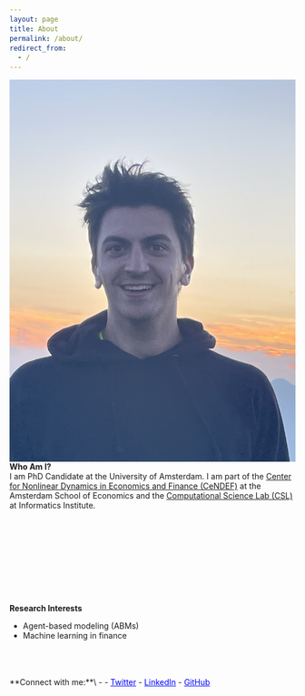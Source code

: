 ```yaml
---
layout: page
title: About
permalink: /about/
redirect_from: 
  - /
---
```


<img src="assets/images/profile2.png" align="left" style="max-width: 100%; height: auto; margin-right: 15px;"/>

<br/>

**Who Am I?** \
I am PhD Candidate at the University of Amsterdam. I am part of the [Center for Nonlinear Dynamics in Economics and Finance (CeNDEF)](https://cendef.uva.nl/) at the Amsterdam School of Economics and the [Computational Science Lab (CSL)](https://uva.computationalscience.nl/) at Informatics Institute.

<br/>
<br/>
<br/>
<br/>
<br/>
<br/>
<br/>
<br/>

**Research Interests**  
- Agent-based modeling (ABMs)
- Machine learning in finance

<br/>
<br/>
<br/>
**Connect with me:**\
- <a Email: [m.valle@uva.nl](mailto:m.valle@uva.nl)></a>
- <a href="https://x.com/mttvalle" style="color:blue;">Twitter</a>
- <a href="https://www.linkedin.com/in/matteovallemv" style="color:blue;">LinkedIn</a>
- <a href="https://github.com/vallematteo" style="color:blue;">GitHub</a>
